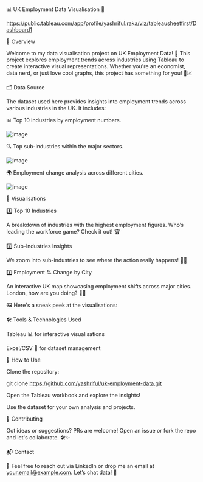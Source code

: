 📊 UK Employment Data Visualisation 🚀

https://public.tableau.com/app/profile/yashriful.raka/viz/tableausheetfirst/Dashboard1


📌 Overview

Welcome to my data visualisation project on UK Employment Data! 🎉 This project explores employment trends across industries using Tableau to create interactive visual representations. Whether you're an economist, data nerd, or just love cool graphs, this project has something for you! 🧐📈

🗂 Data Source

The dataset used here provides insights into employment trends across various industries in the UK. It includes:

📊 Top 10 industries by employment numbers.

![image](https://github.com/user-attachments/assets/2eb2a18c-5cd6-49e8-b960-0904495e6db6)


🔍 Top sub-industries within the major sectors.

![image](https://github.com/user-attachments/assets/62cf5bee-5774-4214-9025-4a25bfb50dfd)

🌍 Employment change analysis across different cities.

![image](https://github.com/user-attachments/assets/3cefbb7c-0e11-4802-94aa-dcab719e84b9)


🎨 Visualisations

1️⃣ Top 10 Industries

A breakdown of industries with the highest employment figures. Who’s leading the workforce game? Check it out! 🏆

2️⃣ Sub-Industries Insights

We zoom into sub-industries to see where the action really happens! 🔎💼

3️⃣ Employment % Change by City

An interactive UK map showcasing employment shifts across major cities. London, how are you doing? 🌆📍

🖼️ Here's a sneak peek at the visualisations:


🛠️ Tools & Technologies Used

Tableau 📊 for interactive visualisations

Excel/CSV 📜 for dataset management

🚀 How to Use

Clone the repository:

git clone https://github.com/yashriful/uk-employment-data.git

Open the Tableau workbook and explore the insights!

Use the dataset for your own analysis and projects.

🤝 Contributing

Got ideas or suggestions? PRs are welcome! Open an issue or fork the repo and let's collaborate. 🛠️✨

📬 Contact

📧 Feel free to reach out via LinkedIn or drop me an email at your.email@example.com. Let’s chat data! 💬

